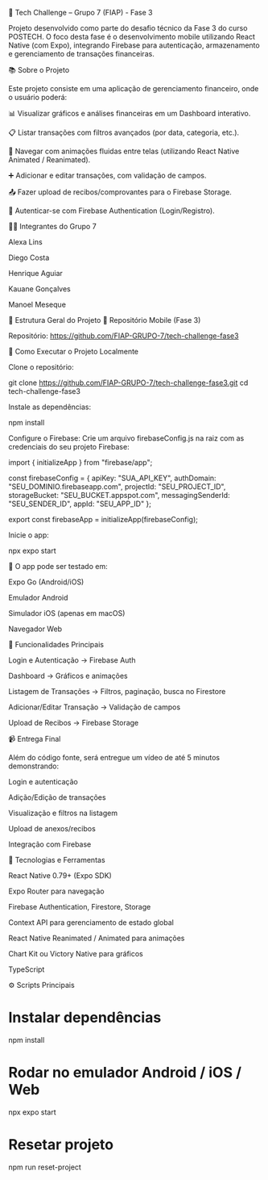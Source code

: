 🚀 Tech Challenge – Grupo 7 (FIAP) - Fase 3

Projeto desenvolvido como parte do desafio técnico da Fase 3 do curso POSTECH.
O foco desta fase é o desenvolvimento mobile utilizando React Native (com Expo), integrando Firebase para autenticação, armazenamento e gerenciamento de transações financeiras.

📚 Sobre o Projeto

Este projeto consiste em uma aplicação de gerenciamento financeiro, onde o usuário poderá:

📊 Visualizar gráficos e análises financeiras em um Dashboard interativo.

📋 Listar transações com filtros avançados (por data, categoria, etc.).

🔄 Navegar com animações fluidas entre telas (utilizando React Native Animated / Reanimated).

➕ Adicionar e editar transações, com validação de campos.

📤 Fazer upload de recibos/comprovantes para o Firebase Storage.

🔑 Autenticar-se com Firebase Authentication (Login/Registro).

🧑‍💻 Integrantes do Grupo 7

Alexa Lins

Diego Costa

Henrique Aguiar

Kauane Gonçalves

Manoel Meseque

📁 Estrutura Geral do Projeto
🔸 Repositório Mobile (Fase 3)

Repositório: https://github.com/FIAP-GRUPO-7/tech-challenge-fase3

🚀 Como Executar o Projeto Localmente

Clone o repositório:

git clone https://github.com/FIAP-GRUPO-7/tech-challenge-fase3.git
cd tech-challenge-fase3


Instale as dependências:

npm install


Configure o Firebase:
Crie um arquivo firebaseConfig.js na raiz com as credenciais do seu projeto Firebase:

import { initializeApp } from "firebase/app";

const firebaseConfig = {
  apiKey: "SUA_API_KEY",
  authDomain: "SEU_DOMINIO.firebaseapp.com",
  projectId: "SEU_PROJECT_ID",
  storageBucket: "SEU_BUCKET.appspot.com",
  messagingSenderId: "SEU_SENDER_ID",
  appId: "SEU_APP_ID"
};

export const firebaseApp = initializeApp(firebaseConfig);


Inicie o app:

npx expo start


📱 O app pode ser testado em:

Expo Go (Android/iOS)

Emulador Android

Simulador iOS (apenas em macOS)

Navegador Web

🔐 Funcionalidades Principais

Login e Autenticação → Firebase Auth

Dashboard → Gráficos e animações

Listagem de Transações → Filtros, paginação, busca no Firestore

Adicionar/Editar Transação → Validação de campos

Upload de Recibos → Firebase Storage

📹 Entrega Final

Além do código fonte, será entregue um vídeo de até 5 minutos demonstrando:

Login e autenticação

Adição/Edição de transações

Visualização e filtros na listagem

Upload de anexos/recibos

Integração com Firebase

🧪 Tecnologias e Ferramentas

React Native 0.79+ (Expo SDK)

Expo Router para navegação

Firebase Authentication, Firestore, Storage

Context API para gerenciamento de estado global

React Native Reanimated / Animated para animações

Chart Kit ou Victory Native para gráficos

TypeScript

⚙️ Scripts Principais
# Instalar dependências
npm install

# Rodar no emulador Android / iOS / Web
npx expo start

# Resetar projeto
npm run reset-project
